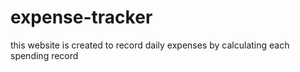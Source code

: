 # expense-tracker
this website is created to record daily expenses by calculating each spending record 
